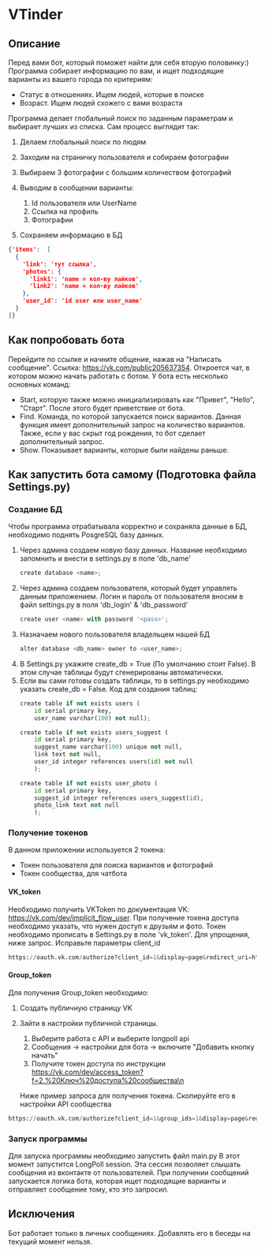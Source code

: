 # VTinder

## Описание
Перед вами бот, который поможет найти для себя вторую половинку:)
Программа собирает информацию по вам, и ищет подходящие варианты из вашего города по критериям:
* Статус в отношениях. Ищем людей, которые в поиске
* Возраст. Ищем людей схожего с вами возраста

Программа делает глобальный поиск по заданным параметрам и выбирает лучших из списка.
Сам процесс выглядит так:
1. Делаем глобальный поиск по людям
1. Заходим на страничку пользователя и собираем фотографии
1. Выбираем 3 фотографии с большим количеством фотографий
1. Выводим в сообщении варианты:
    1. Id пользователя или UserName
    1. Ссылка на профиль
    1. Фотографии
    
1. Сохраняем информацию в БД

```JSON
{'items':  [
  {
    'link': 'тут ссылка',
    'photos': {
      'link1': 'name = кол-ву лайков',
      'link2': 'name = кол-ву лайков'
    },
    'user_id': 'id user или user_name'
  }
]}
```
## Как попробовать бота
Перейдите по ссылке и начните общение, нажав на "Написать сообщение". 
Ссылка: https://vk.com/public205637354.
Откроется чат, в котором можно начать работать с ботом.
У бота есть несколько основных команд:
* Start, которую также можно инициализировать как "Привет", "Hello", "Старт". После этого будет приветствие от бота.
* Find. Команда, по которой запускается поиск вариантов. Данная функция имеет дополнительный запрос на количество вариантов. Также, если у вас скрыт год рождения, то бот сделает дополнительный запрос.
* Show. Показывает варианты, которые были найдены раньше.

## Как запустить бота самому (Подготовка файла Settings.py)
### Создание БД
Чтобы программа отрабатывала корректно и сохраняла данные в БД, необходимо поднять PosgreSQL базу данных.
1. Через админа создаем новую базу данных. Название необходимо запомнить и внести в settings.py в поле 'db_name'
   ```python
   create database <name>;
1. Через админа создаем пользователя, который будет управлять данным приложением. Логин и пароль от пользователя вносим в файл settings.py в поля 'db_login' & 'db_password'
   ```python
   create user <name> with password '<pass>';
1. Назначаем нового пользователя владельцем нашей БД
   ```python
   alter database <db_name> owner to <user_name>;
1. В Settings.py укажите create_db = True (По умолчанию стоит False). В этом случае таблицы будут сгенерированы автоматически.   
1. Если вы сами готовы создать таблицы, то в settings.py необходимо указать create_db = False. Код для создания таблиц:
    ```python
   create table if not exists users (
        id serial primary key,
        user_name varchar(100) not null);
   
   create table if not exists users_suggest (
        id serial primary key,
        suggest_name varchar(100) unique not null,
        link text not null,
        user_id integer references users(id) not null
        );
   
   create table if not exists user_photo (
        id serial primary key,
        suggest_id integer references users_suggest(id),
        photo_link text not null
        );

### Получение токенов
В данном приложении используется 2 токена:
* Токен пользователя для поиска вариантов и фотографий
* Токен сообщества, для чатбота

#### VK_token
Необходимо получить VKToken по документация VK: https://vk.com/dev/implicit_flow_user.
При получение токена доступа необходимо указать, что нужен доступ к друзьям и фото.
Токен необходимо прописать в Settings.py в поле 'vk_token'.
Для упрощения, ниже запрос. Исправьте параметры client_id
```python
https://oauth.vk.com/authorize?client_id=1&display=page&redirect_uri=https://oauth.vk.com/blank.html&scope=friends,groups&response_type=token&v=5.131
```

#### Group_token
Для получения Group_token необходимо:
1. Создать публичную страницу VK
2. Зайти в настройки публичной страницы.
    1. Выберите работа с API и выберите longpoll api
    2. Сообщения -> настройки для бота -> включите "Добавить кнопку начать"
    3. Получите токен доступа по инструкции https://vk.com/dev/access_token?f=2.%20Ключ%20доступа%20сообщества\n
    
    Ниже пример запроса для получения токена. Скопируйте его в настройки API сообщества
   
```python
https://oauth.vk.com/authorize?client_id=1&group_ids=1&display=page&redirect_uri=https://oauth.vk.com/blank.html&scope=messages&response_type=token&v=5.131
```

### Запуск программы
Для запуска программы необходимо запустить файл main.py
В этот момент запустится LongPoll session. Эта сессия позволяет слышать сообщения из вконтакте от пользователей.
При получении сообщений запускается логика бота, которая ищет подходящие варианты и отправляет сообщение тому, кто это запросил.

## Исключения
Бот работает только в личных сообщениях. Добавлять его в беседы на текущий момент нельзя.